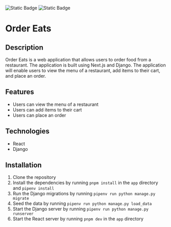 ![Static Badge](https://img.shields.io/badge/vercel-passing-green?style=flat&logo=vercel)
![Static Badge](https://img.shields.io/badge/render-suspended-yellow?style=flat&logo=render)

# Order Eats

## Description

Order Eats is a web application that allows users to order food from a restaurant. The application is built using Next.js and Django. The application will enable users to view the menu of a restaurant, add items to their cart, and place an order.

## Features

- Users can view the menu of a restaurant
- Users can add items to their cart
- Users can place an order

## Technologies

- React
- Django

## Installation

1. Clone the repository
2. Install the dependencies by running `pnpm install` in the `app` directory and `pipenv install`
3. Run the Django migrations by running `pipenv run python manage.py migrate`
4. Seed the data by running `pipenv run python manage.py load_data`
5. Start the Django server by running `pipenv run python manage.py runserver`
6. Start the React server by running `pnpm dev` in the `app` directory
